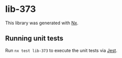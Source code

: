 # lib-373

This library was generated with [Nx](https://nx.dev).

## Running unit tests

Run `nx test lib-373` to execute the unit tests via [Jest](https://jestjs.io).

